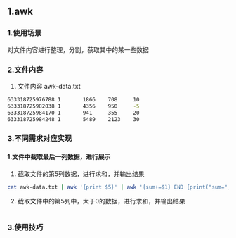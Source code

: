 ## 1.awk

### 1.使用场景

对文件内容进行整理，分割，获取其中的某一些数据



### 2.文件内容

1. 文件内容 awk-data.txt

```bash
633318725976788 1       1866    708     10
633318725982038 1       4356    950     -5
633318725984170 1       941     355     20
633318725984248 1       5489    2123    30
```

### 3.不同需求对应实现

#### 1.文件中截取最后一列数据，进行展示

1. 截取文件的第5列数据，进行求和，并输出结果

```bash
cat awk-data.txt | awk '{print $5}' | awk '{sum+=$1} END {print("sum=",sum)}'
```

2. 截取文件中的第5列中，大于0的数据，进行求和，并输出结果

```bash

```



### 3.使用技巧

